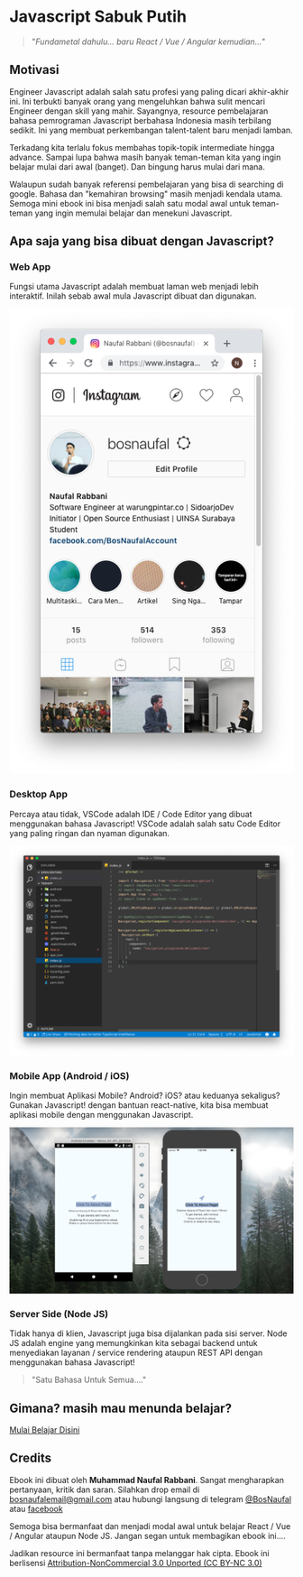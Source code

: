 # Javascript Sabuk Putih

> "*Fundametal dahulu... baru React / Vue / Angular kemudian...*"


## Motivasi
Engineer Javascript adalah salah satu profesi yang paling dicari akhir-akhir ini. Ini terbukti banyak orang yang mengeluhkan bahwa sulit mencari Engineer dengan skill yang mahir. Sayangnya, resource pembelajaran bahasa pemrograman Javascript berbahasa Indonesia masih terbilang sedikit. Ini yang membuat perkembangan talent-talent baru menjadi lamban.

Terkadang kita terlalu fokus membahas topik-topik intermediate hingga advance. Sampai lupa bahwa masih banyak teman-teman kita yang ingin belajar mulai dari awal (banget). Dan bingung harus mulai dari mana.

Walaupun sudah banyak referensi pembelajaran yang bisa di searching di google. Bahasa dan "kemahiran browsing" masih menjadi kendala utama. Semoga mini ebook ini bisa menjadi salah satu modal awal untuk teman-teman yang ingin memulai belajar dan menekuni Javascript.


## Apa saja yang bisa dibuat dengan Javascript?

### Web App
Fungsi utama Javascript adalah membuat laman web menjadi lebih interaktif. Inilah sebab awal mula Javascript dibuat dan digunakan.

![Web App](./javascript/images/web-app.png)


### Desktop App
Percaya atau tidak, VSCode adalah IDE / Code Editor yang dibuat menggunakan bahasa Javascript! VSCode adalah salah satu Code Editor yang paling ringan dan nyaman digunakan.

![Desktop App](./javascript/images/desktop-app.png)


### Mobile App (Android / iOS)
Ingin membuat Aplikasi Mobile? Android? iOS? atau keduanya sekaligus? Gunakan Javascript! dengan bantuan react-native, kita bisa membuat aplikasi mobile dengan menggunakan Javascript.

![Mobile App](javascript/images/mobile-app.png)


### Server Side (Node JS)
Tidak hanya di klien, Javascript juga bisa dijalankan pada sisi server. Node JS adalah engine yang memungkinkan kita sebagai backend untuk menyediakan layanan / service rendering ataupun REST API dengan menggunakan bahasa Javascript!


> "Satu Bahasa Untuk Semua...."

## Gimana? masih mau menunda belajar? 
[Mulai Belajar Disini](javascript/hello-world.md)

## Credits
Ebook ini dibuat oleh **Muhammad Naufal Rabbani**. Sangat mengharapkan  pertanyaan, kritik dan saran. Silahkan drop email di [bosnaufalemail@gmail.com](mailto:bosnaufalemail@gmail.com) atau hubungi langsung di telegram [@BosNaufal](https://t.me/BosNaufal) atau [facebook](https://facebook.com/BosNaufalAccount)

Semoga bisa bermanfaat dan menjadi modal awal untuk belajar React / Vue / Angular ataupun Node JS. Jangan segan untuk membagikan ebook ini....

Jadikan resource ini bermanfaat tanpa melanggar hak cipta. Ebook ini berlisensi [Attribution-NonCommercial 3.0 Unported (CC BY-NC 3.0)](https://creativecommons.org/licenses/by-nc/3.0/)
